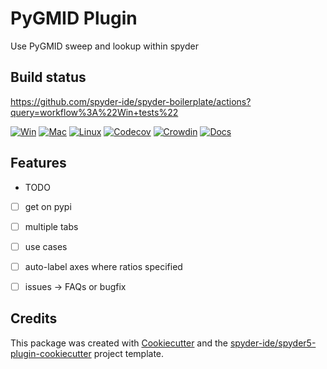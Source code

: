 # PyGMID Plugin

Use PyGMID sweep and lookup within spyder

## Build status

https://github.com/spyder-ide/spyder-boilerplate/actions?query=workflow%3A%22Win+tests%22

[![Win](https://github.com/ollghra/pygmid-plugin/workflows/Win%20tests/badge.svg)](https://github.com/ollghra/pygmid-plugin/actions?query=workflow%3A%22Win+tests%22)
[![Mac](https://github.com/ollghra/pygmid-plugin/workflows/Mac%20tests/badge.svg)](https://github.com/ollghra/pygmid-plugin/actions?query=workflow%3A%22Mac+tests%22)
[![Linux](https://github.com/ollghra/pygmid-plugin/workflows/Linux%20tests/badge.svg)](https://github.com/ollghra/pygmid-plugin/actions?query=workflow%3A%Linux+tests%22)
[![Codecov](https://codecov.io/gh/ollghra/pygmid-plugin/branch/master/graph/badge.svg)](https://codecov.io/gh/ollghra/pygmid-plugin)
[![Crowdin](https://badges.crowdin.net/pygmid-plugin/localized.svg)](https://crowdin.com/project/pygmid-plugin)
[![Docs](https://readthedocs.org/projects/pygmid-plugin/badge/?version=latest)](https://pygmid-plugin.readthedocs.io/en/latest/?badge=latest)

## Features

* TODO  
- [ ] get on pypi  
- [ ] multiple tabs  
- [ ] use cases  
- [ ] auto-label axes where ratios specified  
- [ ] issues -> FAQs or bugfix  


## Credits

This package was created with [Cookiecutter](https://github.com/audreyr/cookiecutter) and the [spyder-ide/spyder5-plugin-cookiecutter](https://github.com/spyder-ide/spyder5-plugin-cookiecutter) project template.
